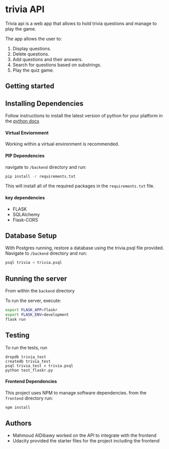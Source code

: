 # trivia API

Trivia api is a web app that allows to hold trivia questions and manage to play the game.

The app allows the user to:

1) Display questions. 
2) Delete questions.
3) Add questions and their answers.
4) Search for questions based on substrings.
5) Play the quiz game.

## Getting started

## Installing Dependencies

Follow instructions to install the latest version of python for your platform in the [python docs](https://docs.python.org/3/using/unix.html#getting-and-installing-the-latest-version-of-python)

#### Virtual Enviornment
Working within a virtual environment is recommended.

#### PIP Dependencies

navigate to `/backend` directory and run:

```bash
pip install -r requirements.txt
```

This will install all of the required packages in the `requirements.txt` file.

#### key dependencies

- FLASK
- SQLAlchemy
- Flask-CORS

## Database Setup
With Postgres running, restore a database using the trivia.psql file provided. Navigate to `/backend` directory and run:

```bash
psql trivia < trivia.psql
```

## Running the server

From within the `backend` directory

To run the server, execute:

```bash
export FLASK_APP=flaskr
export FLASK_ENV=development
flask run
```


## Testing
To run the tests, run
```
dropdb trivia_test
createdb trivia_test
psql trivia_test < trivia.psql
python test_flaskr.py
```

#### Frontend Dependencies

This project uses NPM to manage software dependencies. from the `frontend` directory run:

```bash
npm install
```

## Authors
- Mahmoud AlDibawy worked on the API to integrate with the frontend
- Udacity provided the starter files for the project including the frontend
